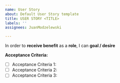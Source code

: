 ```yaml
---
name: User Story
about: Default User Story template
title: USER STORY <TITLE>
labels: ''
assignees: JuanModzelewski

---
```


In order to **receive benefit** as a **role**, I can **goal / desire**

**Acceptance Criteria:**
 - [ ] Acceptance Criteria 1:
 - [ ] Acceptance Criteria 2:
 - [ ] Acceptance Criteria 3:
